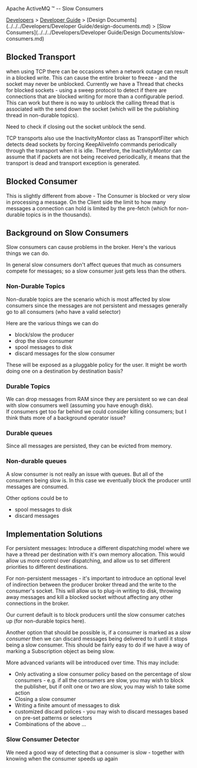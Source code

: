 Apache ActiveMQ ™ -- Slow Consumers 

[Developers](../../../developers.md) > [Developer Guide](../../../Developers/developer-guide.md) > [Design Documents](../../../Developers/Developer Guide/design-documents.md) > [Slow Consumers](../../../Developers/Developer Guide/Design Documents/slow-consumers.md)


Blocked Transport
-----------------

when using TCP there can be occasions when a network outage can result in a blocked write. This can cause the entire broker to freeze - and the socket may never be unblocked. Currently we have a Thread that checks for blocked sockets - using a sweep protocol to detect if there are connections that are blocked writing for more than a configurable period. This can work but there is no way to unblock the calling thread that is associated with the send down the socket (which will be the publishing thread in non-durable topics).

Need to check if closing out the socket unblock the send.

TCP transports also use the InactivityMontor class as TransportFilter which detects dead sockets by forcing KeepAliveInfo commands periodically through the transport when it is idle. Therefore, the InactivityMontor can assume that if packets are not being received periodically, it means that the transport is dead and transport exception is generated.

Blocked Consumer
----------------

This is slightly different from above - The Consumer is blocked or very slow in processing a message. On the Client side the limit to how many messages a connection can hold is limited by the pre-fetch (which for non-durable topics is in the thousands).

Background on Slow Consumers
----------------------------

Slow consumers can cause problems in the broker. Here's the various things we can do.

In general slow consumers don't affect queues that much as consumers compete for messages; so a slow consumer just gets less than the others.

### Non-Durable Topics

Non-durable topics are the scenario which is most affected by slow consumers since the messages are not persistent and messages generally go to all consumers (who have a valid selector)

Here are the various things we can do

*   block/slow the producer
*   drop the slow consumer
*   spool messages to disk
*   discard messages for the slow consumer

These will be exposed as a pluggable policy for the user. It might be worth doing one on a destination by destination basis?

### Durable Topics

We can drop messages from RAM since they are persistent so we can deal with slow consumers well (assuming you have enough disk).  
If consumers get too far behind we could consider killing consumers; but I think thats more of a background operator issue?

### Durable queues

Since all messages are persisted, they can be evicted from memory.

### Non-durable queues

A slow consumer is not really an issue with queues. But all of the consumers being slow is. In this case we eventually block the producer until messages are consumed.

Other options could be to

*   spool messages to disk
*   discard messages

Implementation Solutions
------------------------

For persistent messages: Introduce a different dispatching model where we have a thread per destination with it's own memory allocation. This would allow us more control over dispatching, and allow us to set different priorities to different destinations.

For non-persistent messages - it's important to introduce an optional level of indirection between the producer broker thread and the write to the consumer's socket. This will allow us to plug-in writing to disk, throwing away messages and kill a blocked socket without affecting any other connections in the broker.

Our current default is to block producers until the slow consumer catches up (for non-durable topics here).

Another option that should be possible is, if a consumer is marked as a _slow consumer_ then we can discard messages being delivered to it until it stops being a slow consumer. This should be fairly easy to do if we have a way of marking a Subscription object as being slow.

More advanced variants will be introduced over time. This may include:

*   Only activating a slow consumer policy based on the percentage of slow consumers - e.g. if all the consumers are slow, you may wish to block the publisher, but if onlt one or two are slow, you may wish to take some action
*   Closing a slow consumer
*   Writing a finite amount of messages to disk
*   customized discard polices - you may wish to discard messages based on pre-set patterns or selectors
*   Combinations of the above ...

### Slow Consumer Detector

We need a good way of detecting that a consumer is slow - together with knowing when the consumer speeds up again

